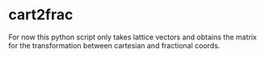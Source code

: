 # cart2frac
For now this python script only takes lattice vectors and obtains the matrix for the transformation between cartesian and fractional coords. 

